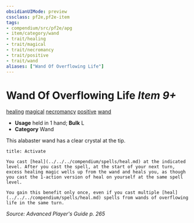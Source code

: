 ```yaml
---
obsidianUIMode: preview
cssclass: pf2e,pf2e-item
tags:
- compendium/src/pf2e/apg
- item/category/wand
- trait/healing
- trait/magical
- trait/necromancy
- trait/positive
- trait/wand
aliases: ["Wand Of Overflowing Life"]
---
```

# Wand Of Overflowing Life *Item 9+*  
[healing](../../../rules/traits/healing.md)  [magical](../../../rules/traits/magical.md)  [necromancy](../../../rules/traits/necromancy.md)  [positive](../../../rules/traits/positive.md)  [wand](../../../rules/traits/wand.md)  

- **Usage** held in 1 hand; **Bulk** L
- **Category** Wand

This alabaster wand has a clear crystal at the tip.

```ad-embed-ability
title: Activate

You cast [heal](../../../compendium/spells/heal.md) at the indicated level. After you cast the spell, at the start of your next turn, excess healing magic wells up from the wand and heals you, as though you cast the 1-action version of heal on yourself at the same spell level.

You gain this benefit only once, even if you cast multiple [heal](../../../compendium/spells/heal.md) spells from wands of overflowing life in the same turn.
```

*Source: Advanced Player's Guide p. 265*
